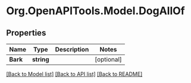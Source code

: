 
# Org.OpenAPITools.Model.DogAllOf

## Properties

Name | Type | Description | Notes
------------ | ------------- | ------------- | -------------
**Bark** | **string** |  | [optional] 

[[Back to Model list]](../README.md#documentation-for-models)
[[Back to API list]](../README.md#documentation-for-api-endpoints)
[[Back to README]](../README.md)

